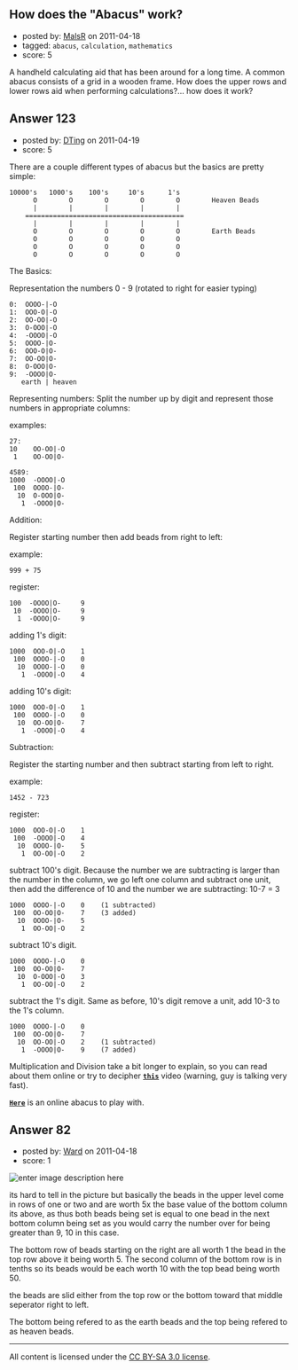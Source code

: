 ## How does the "Abacus" work?

- posted by: [MalsR](https://stackexchange.com/users/-1/31-malsr) on 2011-04-18
- tagged: `abacus`, `calculation`, `mathematics`
- score: 5

A handheld calculating aid that has been around for a long time. A common abacus consists of a grid in a wooden frame. How does the upper rows and lower rows aid when performing calculations?... how does it work?


## Answer 123

- posted by: [DTing](https://stackexchange.com/users/-1/62-dting) on 2011-04-19
- score: 5

<p>There are a couple different types of abacus but the basics are pretty simple:</p>

<pre><code>10000's   1000's    100's     10's      1's
      O        O        O        O        O        Heaven Beads
      |        |        |        |        |
    ========================================
      |        |        |        |        |
      O        O        O        O        O        Earth Beads
      O        O        O        O        O
      O        O        O        O        O
      O        O        O        O        O
</code></pre>

<p>The Basics:</p>

<p>Representation the numbers 0 - 9 (rotated to right for easier typing)</p>

<pre><code>0:  OOOO-|-O
1:  OOO-O|-O
2:  OO-OO|-O
3:  O-OOO|-O
4:  -OOOO|-O
5:  OOOO-|O-
6:  OOO-O|O-
7:  OO-OO|O-
8:  O-OOO|O-
9:  -OOOO|O-
   earth | heaven
</code></pre>

<p>Representing numbers: Split the number up by digit and represent those numbers in appropriate columns:</p>

<p>examples:</p>

<pre><code>27:
10    OO-OO|-O
 1    OO-OO|O-

4589:
1000  -OOOO|-O
 100  OOOO-|O-
  10  O-OOO|O-
   1  -OOOO|O-
</code></pre>

<p>Addition:</p>

<p>Register starting number then add beads from right to left:</p>

<p>example:</p>

<pre><code>999 + 75
</code></pre>

<p>register:</p>

<pre><code>100  -OOOO|O-     9
 10  -OOOO|O-     9
  1  -OOOO|O-     9
</code></pre>

<p>adding 1's digit:</p>

<pre><code>1000  OOO-O|-O    1
 100  OOOO-|-O    0
  10  OOOO-|-O    0
   1  -OOOO|-O    4
</code></pre>

<p>adding 10's digit:</p>

<pre><code>1000  OOO-O|-O    1
 100  OOOO-|-O    0
  10  OO-OO|O-    7
   1  -OOOO|-O    4
</code></pre>

<p>Subtraction:</p>

<p>Register the starting number and then subtract starting from left to right.</p>

<p>example:</p>

<pre><code>1452 - 723
</code></pre>

<p>register:</p>

<pre><code>1000  OOO-O|-O    1
 100  -OOOO|-O    4
  10  OOOO-|O-    5
   1  OO-OO|-O    2
</code></pre>

<p>subtract 100's digit. Because the number we are subtracting is larger than the number in the column, we go left one column and subtract one unit, then add the difference of 10 and the number we are subtracting: 10-7 = 3</p>

<pre><code>1000  OOOO-|-O    0    (1 subtracted)
 100  OO-OO|O-    7    (3 added)
  10  OOOO-|O-    5
   1  OO-OO|-O    2
</code></pre>

<p>subtract 10's digit.  </p>

<pre><code>1000  OOOO-|-O    0    
 100  OO-OO|O-    7 
  10  O-OOO|-O    3
   1  OO-OO|-O    2
</code></pre>

<p>subtract the 1's digit. Same as before, 10's digit remove a unit, add 10-3 to the 1's column.</p>

<pre><code>1000  OOOO-|-O    0    
 100  OO-OO|O-    7 
  10  OO-OO|-O    2    (1 subtracted)
   1  -OOOO|O-    9    (7 added)
</code></pre>

<p>Multiplication and Division take a bit longer to explain, so you can read about them online or try to decipher <a href="http://www.youtube.com/watch?v=ouSxC-hJL4I" rel="nofollow"><strong><code>this</code></strong></a> video (warning, guy is talking very fast).</p>

<p><a href="http://www.tux.org/~bagleyd/java/AbacusAppJS.html" rel="nofollow"><strong><code>Here</code></strong></a> is an online abacus to play with.</p>



## Answer 82

- posted by: [Ward](https://stackexchange.com/users/-1/36-ward) on 2011-04-18
- score: 1

<p><img src="http://i.imgur.com/ghXqO.jpg" alt="enter image description here"></p>

<p>its hard to tell in the picture but basically the beads in the upper level come in rows of one or two and are worth 5x the base value of the bottom column its above, as thus both beads being set is equal to one bead in the next bottom column being set as you would carry the number over for being greater than 9, 10 in this case.</p>

<p>The bottom row of beads starting on the right are all worth 1 the bead in the top row above it being worth 5.
The second column of the bottom row is in tenths so its beads would be each worth 10 with the top bead being worth 50.</p>

<p>the beads are slid either from the top row or the bottom toward that middle seperator right to left.</p>

<p>The bottom being refered to as the earth beads and the top being refered to as heaven beads.</p>




---

All content is licensed under the [CC BY-SA 3.0 license](https://creativecommons.org/licenses/by-sa/3.0/).
